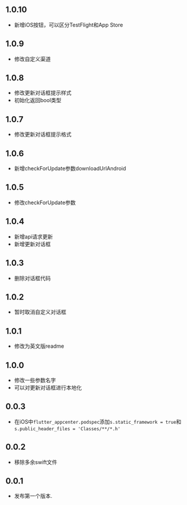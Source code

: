 ## 1.0.10

* 新增iOS按钮，可以区分TestFlight和App Store

## 1.0.9

* 修改自定义渠道

## 1.0.8

* 修改更新对话框提示样式
* 初始化返回bool类型

## 1.0.7

* 修改更新对话框提示格式

## 1.0.6

* 新增checkForUpdate参数downloadUrlAndroid

## 1.0.5

* 修改checkForUpdate参数

## 1.0.4

* 新增api请求更新
* 新增更新对话框

## 1.0.3

* 删除对话框代码

## 1.0.2

* 暂时取消自定义对话框

## 1.0.1

* 修改为英文版readme

## 1.0.0

* 修改一些参数名字
* 可以对更新对话框进行本地化

## 0.0.3

* 在iOS中`flutter_appcenter.podspec`添加`s.static_framework = true`和`s.public_header_files = 'Classes/**/*.h'`

## 0.0.2

* 移除多余swift文件

## 0.0.1

* 发布第一个版本.